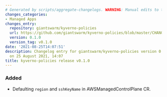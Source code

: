 ```yaml
---
# Generated by scripts/aggregate-changelogs. WARNING: Manual edits to this files will be overwritten.
changes_categories:
- Managed Apps
changes_entry:
  repository: giantswarm/kyverno-policies
  url: https://github.com/giantswarm/kyverno-policies/blob/master/CHANGELOG.md#010---2021-08-25
  version: 0.1.0
  version_tag: v0.1.0
date: '2021-08-25T14:07:51'
description: Changelog entry for giantswarm/kyverno-policies version 0.1.0, published
  on 25 August 2021, 14:07
title: kyverno-policies release v0.1.0
---
```


### Added
- Defaulting `region` and `sshKeyName` in AWSManagedControlPlane CR.
